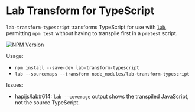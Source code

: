 # Lab Transform for TypeScript

`lab-transform-typescript` transforms TypeScript for use with [`lab`][lab],
permitting `npm test` without having to transpile first in a `pretest` script.

[![NPM Version](https://img.shields.io/npm/v/lab-transform-typescript.svg)](https://npmjs.org/package/lab-transform-typescript)

Usage:

* `npm install --save-dev lab-transform-typescript`
* `lab --sourcemaps --transform node_modules/lab-transform-typescript`

Issues:

* hapijs/lab#614: `lab --coverage` output shows the transpiled JavaScript, not the
  source TypeScript.

[lab]: https://github.com/hapijs/lab
